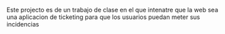  Este projecto es de un trabajo de clase en el que intenatre que la web sea una aplicacion de ticketing para que los usuarios puedan meter sus incidencias
